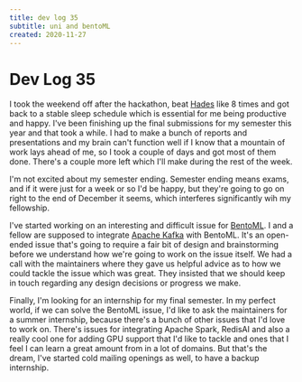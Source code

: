 ```yaml
---
title: dev log 35
subtitle: uni and bentoML
created: 2020-11-27
---
```

# Dev Log 35

I took the weekend off after the hackathon, beat
[Hades](https://store.steampowered.com/app/1145360/Hades/) like 8 times and got
back to a stable sleep schedule which is essential for me being productive and
happy. I've been finishing up the final submissions for my semester this year
and that took a while. I had to make a bunch of reports and presentations and
my brain can't function well if I know that a mountain of work lays ahead of
me, so I took a couple of days and got most of them done. There's a couple more
left which I'll make during the rest of the week.

I'm not excited about my semester ending. Semester ending means exams, and if
it were just for a week or so I'd be happy, but they're going to go on right to
the end of December it seems, which interferes significantly wih my fellowship.

I've started working on an interesting and difficult issue for
[BentoML](https://github.com/bentoml/BentoML). I and a fellow are supposed to
integrate [Apache Kafka](https://kafka.apache.org/) with BentoML. It's an
open-ended issue that's going to require a fair bit of design and brainstorming
before we understand how we're going to work on the issue itself. We had a call
with the maintainers where they gave us helpful advice as to how we could
tackle the issue which was great. They insisted that we should keep in touch
regarding any design decisions or progress we make.

Finally, I'm looking for an internship for my final semester. In my perfect
world, if we can solve the BentoML issue, I'd like to ask the maintainers for a
summer internship, because there's a bunch of other issues that I'd love to
work on. There's issues for integrating Apache Spark, RedisAI and also a really
cool one for adding GPU support that I'd like to tackle and ones that I feel I
can learn a great amount from in a lot of domains. But that's the dream, I've
started cold mailing openings as well, to have a backup internship.
